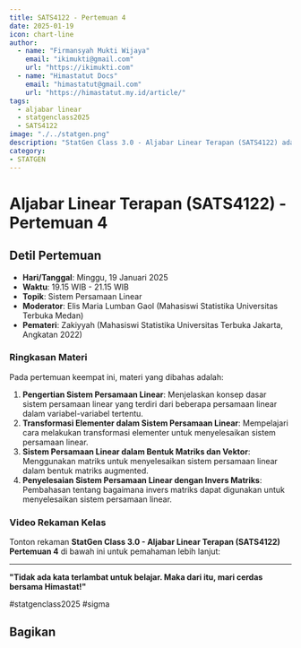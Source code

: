 ```yaml
--- 
title: SATS4122 - Pertemuan 4
date: 2025-01-19
icon: chart-line
author:
  - name: "Firmansyah Mukti Wijaya"
    email: "ikimukti@gmail.com"
    url: "https://ikimukti.com"
  - name: "Himastatut Docs"
    email: "himastatut@gmail.com"
    url: "https://himastatut.my.id/article/"
tags:
  - aljabar linear
  - statgenclass2025
  - SATS4122
image: "./../statgen.png"
description: "StatGen Class 3.0 - Aljabar Linear Terapan (SATS4122) adalah program untuk memperkenalkan mahasiswa pada konsep dasar aljabar linear dan aplikasinya dalam statistika."
category: 
- STATGEN
--- 
```


# Aljabar Linear Terapan (SATS4122) - Pertemuan 4

## Detil Pertemuan

- **Hari/Tanggal**: Minggu, 19 Januari 2025  
- **Waktu**: 19.15 WIB - 21.15 WIB  
- **Topik**: Sistem Persamaan Linear  
- **Moderator**: Elis Maria Lumban Gaol (Mahasiswi Statistika Universitas Terbuka Medan)  
- **Pemateri**: Zakiyyah (Mahasiswi Statistika Universitas Terbuka Jakarta, Angkatan 2022)

### Ringkasan Materi
Pada pertemuan keempat ini, materi yang dibahas adalah:
1. **Pengertian Sistem Persamaan Linear**: Menjelaskan konsep dasar sistem persamaan linear yang terdiri dari beberapa persamaan linear dalam variabel-variabel tertentu.
2. **Transformasi Elementer dalam Sistem Persamaan Linear**: Mempelajari cara melakukan transformasi elementer untuk menyelesaikan sistem persamaan linear.
3. **Sistem Persamaan Linear dalam Bentuk Matriks dan Vektor**: Menggunakan matriks untuk menyelesaikan sistem persamaan linear dalam bentuk matriks augmented.
4. **Penyelesaian Sistem Persamaan Linear dengan Invers Matriks**: Pembahasan tentang bagaimana invers matriks dapat digunakan untuk menyelesaikan sistem persamaan linear.

### Video Rekaman Kelas
Tonton rekaman **StatGen Class 3.0 - Aljabar Linear Terapan (SATS4122) Pertemuan 4** di bawah ini untuk pemahaman lebih lanjut:

<VidStack  
  src="https://www.youtube.com/watch?v=1yE-MQ-reko"  
  title="StatGen Class 3.0 - Aljabar Linear Terapan (SATS4122) Pertemuan 4"
/>

--- 

**"Tidak ada kata terlambat untuk belajar. Maka dari itu, mari cerdas bersama Himastat!"**

#statgenclass2025 #sigma


## Bagikan
<Share colorful />
<GitContributors />
<GitChangelog />